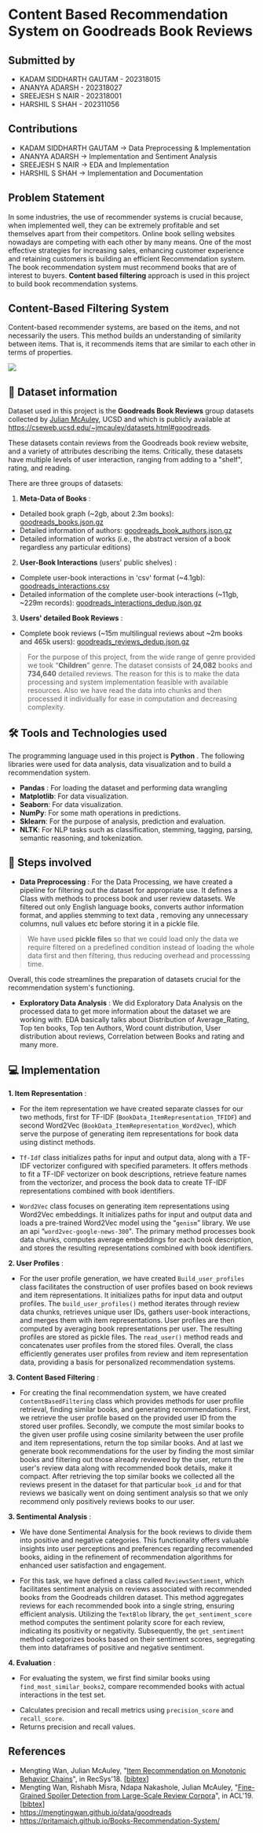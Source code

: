 # Content Based Recommendation System on Goodreads Book Reviews

## Submitted by
- KADAM SIDDHARTH GAUTAM - 202318015
- ANANYA ADARSH - 202318027
- SREEJESH S NAIR - 202318001
- HARSHIL S SHAH - 202311056

## Contributions

- KADAM SIDDHARTH GAUTAM -> Data Preprocessing & Implementation
- ANANYA ADARSH -> Implementation and Sentiment Analysis
- SREEJESH S NAIR -> EDA and Implementation
- HARSHIL S SHAH -> Implementation and Documentation

## Problem Statement

In some industries, the use of recommender systems is crucial because, when implemented well, they can be extremely profitable and set themselves apart from their competitors. Online book selling websites nowadays are competing with each other by many means. One of the most effective strategies for increasing sales, enhancing customer experience and retaining customers is building an efficient Recommendation system. The book recommendation system must recommend books that are of interest to buyers. **Content based filtering** approach is used in this project to build book recommendation systems.

## Content-Based Filtering System

Content-based recommender systems, are based on the items, and not necessarily the users. This method builds an understanding of similarity between items. That is, it recommends items that are similar to each other in terms of properties.

![](https://pritamaich.github.io/Books-Recommendation-System/images/filtering.png)

## :book: Dataset information </h2>

Dataset used in this project is the **Goodreads Book Reviews** group datasets collected by [Julian McAuley](https://cseweb.ucsd.edu/~jmcauley/), UCSD and which is publicly available at https://cseweb.ucsd.edu/~jmcauley/datasets.html#goodreads. 

These datasets contain reviews from the Goodreads book review website, and a variety of attributes describing the items. Critically, these datasets have multiple levels of user interaction, ranging from adding to a "shelf", rating, and reading.

There are three groups of datasets: 

1. **Meta-Data of Books** : 
-  Detailed book graph (~2gb, about 2.3m books):  [goodreads_books.json.gz](https://datarepo.eng.ucsd.edu/mcauley_group/gdrive/goodreads/goodreads_books.json.gz)
-   Detailed information of authors:  [goodreads_book_authors.json.gz](https://datarepo.eng.ucsd.edu/mcauley_group/gdrive/goodreads/goodreads_book_authors.json.gz)
-   Detailed information of works (i.e., the abstract version of a book regardless any particular editions)

2. **User-Book Interactions** (users' public shelves) :
-   Complete user-book interactions in 'csv' format (~4.1gb):  [goodreads_interactions.csv](https://datarepo.eng.ucsd.edu/mcauley_group/gdrive/goodreads/goodreads_interactions.csv)
-   Detailed information of the complete user-book interactions (~11gb, ~229m records):  [goodreads_interactions_dedup.json.gz](https://datarepo.eng.ucsd.edu/mcauley_group/gdrive/goodreads/goodreads_interactions_dedup.json.gz)

3. **Users' detailed Book Reviews** :
-   Complete book reviews (~15m multilingual reviews about ~2m books and 465k users):  [goodreads_reviews_dedup.json.gz](https://datarepo.eng.ucsd.edu/mcauley_group/gdrive/goodreads/goodreads_reviews_dedup.json.gz)


> For the purpose of this project, from the wide range of genre provided we took “**Children**” genre. The dataset consists of **24,082** books and **734,640** detailed reviews. 
> The reason for this is to make the data processing and system implementation feasible with available resources.
> Also we have read the data into chunks and then processed it individually for ease in computation and decreasing complexity.

## 🛠️ Tools and Technologies used


The programming language used in this project is **Python** . The following libraries were used for data analysis, data visualization and to build a recommendation system.

* **Pandas** :  For loading the dataset and performing data wrangling
* **Matplotlib**: For  data visualization.
* **Seaborn**: For data visualization.
* **NumPy**: For some math operations in predictions.
* **Sklearn**:  For the purpose of analysis, prediction and evaluation.
*  **NLTK**: For NLP tasks such as classification, stemming, tagging, parsing, semantic reasoning, and tokenization.

##  📑 Steps involved

* **Data Preprocessing** : For the Data Processing, we have created a pipeline for filtering out the dataset for appropriate use. It defines a Class with methods to process book and user review datasets. We filtered out only English language books, converts author information format, and applies stemming to text data , removing any unnecessary columns, null values etc before storing it in a pickle file. 

> We have used **pickle files** so that we could load only the data we require filtered on a predefined condition instead of loading the whole data first and then filtering,  thus reducing overhead and processsing time.

Overall, this code streamlines the preparation of datasets crucial for the recommendation system's functioning. 

* **Exploratory Data Analysis** : We did Exploratory Data Analysis on the processed data to get more information about the dataset we are working with. EDA basically talks about Distribution of Average_Rating, Top ten books, Top ten Authors, Word count distribution, User distribution about reviews, Correlation between Books and rating  and many more.

## 💻 Implementation

**1.  Item Representation** :

* For the item representation we have created separate classes for our two methods, first for TF-IDF (`BookData_ItemRepresentation_TFIDF`) and second Word2Vec (`BookData_ItemRepresentation_Word2vec`), which serve the purpose of generating item representations for book data using distinct methods.

* `Tf-Idf` class initializes paths for input and output data, along with a TF-IDF vectorizer configured with specified parameters. It offers methods to fit a TF-IDF vectorizer on book descriptions, retrieve feature names from the vectorizer, and process the book data to create TF-IDF representations combined with book identifiers.

* `Word2Vec` class focuses on generating item representations using Word2Vec embeddings. It initializes paths for input and output data and loads a pre-trained Word2Vec model using the “`genism`” library. We use an api “`word2vec-google-news-300`". The primary method processes book data chunks, computes average embeddings for each book description, and stores the resulting representations combined with book identifiers.

**2.  User Profiles** :

* For the user profile generation, we have created `Build_user_profiles` class facilitates the construction of user profiles based on book reviews and item representations. It initializes paths for input data and output profiles. The `build_user_profiles()` method iterates through review data chunks, retrieves unique user IDs, gathers user-book interactions, and merges them with item representations. User profiles are then computed by averaging book representations per user. The resulting profiles are stored as pickle files. The `read_user()` method reads and concatenates user profiles from the stored files. Overall, the class efficiently generates user profiles from review and item representation data, providing a basis for personalized recommendation systems.

**3.  Content Based Filtering** :

* For creating the final recommendation system, we  have created `ContentBasedFiltering` class which provides methods for user profile retrieval, finding similar books, and generating recommendations. First, we retrieve the user profile based on the provided user ID from the stored user profiles. Secondly, we compute the most similar books to the given user profile using cosine similarity between the user profile and item representations, return the top similar books. And at last we generate book recommendations for the user by finding the most similar books and filtering out those already reviewed by the user, return the user's review data along with recommended book details, make it compact.
After retrieving the top similar books we collected all the reviews present in the dataset for that particular `book_id` and for that reviews we basically went on doing sentiment analysis so that we only recommend only positively reviews books to our user.

**3.  Sentimental Analysis** :

* We have done Sentimental Analysis for the book reviews to divide them into positive and negative categories. This functionality offers valuable insights into user perceptions and preferences regarding recommended books, aiding in the refinement of recommendation algorithms for enhanced user satisfaction and engagement.

* For this task, we have defined a class called `ReviewsSentiment`, which facilitates sentiment analysis on reviews associated with recommended books from the Goodreads children dataset. This method aggregates reviews for each recommended book into a single string, ensuring efficient analysis. Utilizing the `TextBlob` library, the `get_sentiment_score` method computes the sentiment polarity score for each review, indicating its positivity or negativity. Subsequently, the `get_sentiment` method categorizes books based on their sentiment scores, segregating them into dataframes of positive and negative sentiment.

**4. Evaluation** :

* For evaluating the system, we first find similar books using `find_most_similar_books2`, compare recommended books with actual interactions in the test set.
-   Calculates precision and recall metrics using `precision_score` and `recall_score`.
-   Returns precision and recall values.


## References

-   Mengting Wan, Julian McAuley, "[Item Recommendation on Monotonic Behavior Chains](https://mengtingwan.github.io/paper/recsys18_mwan.pdf)", in RecSys'18. [[bibtex](https://dblp.uni-trier.de/rec/conf/recsys/WanM18.html?view=bibtex)]
-   Mengting Wan, Rishabh Misra, Ndapa Nakashole, Julian McAuley, "[Fine-Grained Spoiler Detection from Large-Scale Review Corpora](https://mengtingwan.github.io/paper/acl19_mwan.pdf)", in ACL'19. [[bibtex](https://dblp.uni-trier.de/rec/conf/acl/WanMNM19.html?view=bibtex)]
-  https://mengtingwan.github.io/data/goodreads
- https://pritamaich.github.io/Books-Recommendation-System/